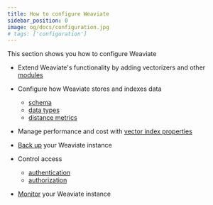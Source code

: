 ```yaml
---
title: How to configure Weaviate
sidebar_position: 0
image: og/docs/configuration.jpg
# tags: ['configuration']
---
```


This section shows you how to configure Weaviate

- Extend Weaviate's functionality by adding vectorizers and other [modules](./modules.md)
- Configure how Weaviate stores and indexes data

  - [schema](../manage-data/collections.mdx)
  - [data types](../config-refs/datatypes.md)
  - [distance metrics](../config-refs/distances.md)

- Manage performance and cost with [vector index properties](/developers/weaviate/config-refs/schema/vector-index)
- [Back up](./backups.md) your Weaviate instance
- Control access
  - [authentication](./authentication.md)
  - [authorization](./authorization.md)
- [Monitor](./monitoring.md) your Weaviate instance
